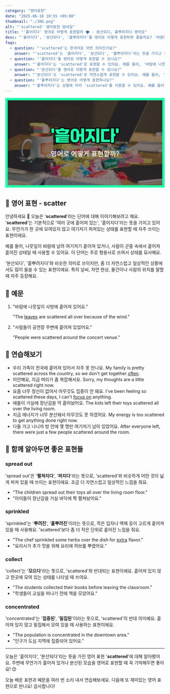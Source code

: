 ```yaml
---
category: "영어표현"
date: "2025-06-18 10:55 +09:00"
thumbnail: "./386.png"
alt: "'scattered' 영어표현 썸네일"
title: "'흩어지다' 영어로 어떻게 표현할까 🌪 - 분산되다, 흩뿌려지다 영어로"
desc: "'흩어지다', '분산되다', '흩뿌려지다'를 영어로 어떻게 표현하면 좋을까요? '바람에 나뭇잎이 사방에 흩어져 있어요.', '사람들이 공연장 주변에 흩어져 있었어요.' 등을 영어로 표현하는 법을 배워봅시다. 다양한 예문을 통해서 연습하고 본인의 표현으로 만들어 보세요."
faqs:
  - question: "'scattered'는 한국어로 어떤 의미인가요?"
    answer: "'scattered'는 '흩어지다', '분산되다', '흩뿌려지다'라는 뜻을 가지고 있어요. 여러 곳에 흩어져 있거나 모여 있지 않은 상태를 표현할 때 사용해요."
  - question: "'흩어지다'를 영어로 어떻게 표현할 수 있나요?"
    answer: "'흩어지다'는 'scattered'로 표현할 수 있어요. 예를 들어, '바람에 나뭇잎이 사방에 흩어져 있어요.'는 'The leaves are scattered all over because of the wind.'로 말할 수 있어요."
  - question: "'분산되다'를 영어로 어떻게 표현할 수 있나요?"
    answer: "'분산되다'도 'scattered'로 자연스럽게 표현할 수 있어요. 예를 들어, '사람들이 공연장 주변에 흩어져 있었어요.'는 'People were scattered around the concert venue.'로 표현해요."
  - question: "'흩뿌려지다'는 영어로 어떻게 표현하나요?"
    answer: "'흩뿌려지다'는 상황에 따라 'scattered'를 사용할 수 있어요. 예를 들어, '씨앗들이 밭에 흩뿌려졌어요.'는 'The seeds were scattered in the field.'로 말할 수 있어요."
---
```


!['scattered' 영어표현](./386.png)

## 🌟 영어 표현 - scatter

안녕하세요 👋 오늘은 '**scattered**'라는 단어에 대해 이야기해보려고 해요. '**scattered**'는 기본적으로 '여러 곳에 흩어져 있는', '흩어지다'라는 뜻을 가지고 있어요. 무언가가 한 곳에 모여있지 않고 여기저기 퍼져있는 상태를 표현할 때 자주 쓰이는 표현이에요.

예를 들어, 나뭇잎이 바람에 날려 여기저기 흩어져 있거나, 사람이 군중 속에서 흩어져 흩어진 상태일 때 사용할 수 있어요. 이 단어는 주로 형용사로 쓰여서 상태를 묘사해요.

'분산되다', '흩뿌려지다'와 비슷한 의미로 쓰이지만, 좀 더 자연스럽고 일상적인 상황에서도 많이 들을 수 있는 표현이에요. 특히 날씨, 자연 현상, 물건이나 사람의 위치를 말할 때 자주 등장해요.

## 📖 예문

1. "바람에 나뭇잎이 사방에 흩어져 있어요."

   "The [leaves](/blog/in-english/402.leave/) are scattered all over because of the wind."

2. "사람들이 공연장 주변에 흩어져 있었어요."

   "People were scattered around the concert venue."

## 💬 연습해보기

<ul data-interactive-list>

  <li data-interactive-item>
    <span data-toggler>우리 가족이 전국에 흩어져 있어서 자주 못 만나요.</span>
    <span data-answer>My family is pretty scattered across the country, so we don't get together <a href="/blog/in-english/326.often/">often</a>.</span>
  </li>

  <li data-interactive-item>
    <span data-toggler>미안해요, 지금 머리가 좀 복잡해서요.</span>
    <span data-answer>Sorry, my thoughts are a little scattered right now.</span>
  </li>

  <li data-interactive-item>
    <span data-toggler>요즘 너무 정신이 없어서 아무것도 집중이 안 돼요.</span>
    <span data-answer>I've been feeling so scattered these days, I can't <a href="/blog/in-english/186.focus-on/">focus on</a> anything.</span>
  </li>

  <li data-interactive-item>
    <span data-toggler>애들이 거실에 장난감을 막 흩어놨어요.</span>
    <span data-answer>The kids left their toys scattered all over the living room.</span>
  </li>

  <li data-interactive-item>
    <span data-toggler>지금 에너지가 너무 분산돼서 아무것도 못 하겠어요.</span>
    <span data-answer>My energy is too scattered to get anything done right now.</span>
  </li>

  <li data-interactive-item>
    <span data-toggler>다들 가고 나니까 방 안에 몇 명만 여기저기 남아 있었어요.</span>
    <span data-answer>After everyone left, there were just a few people scattered around the room.</span>
  </li>

</ul>

## 🤝 함께 알아두면 좋은 표현들

### spread out

'spread out'은 '**펼쳐지다**', '**퍼지다**'라는 뜻으로, 'scattered'와 비슷하게 어떤 것이 넓게 퍼져 있을 때 쓰이는 표현이에요. 조금 더 자연스럽고 일상적인 느낌을 줘요.

- "The children spread out their toys all over the living room floor."
- "아이들이 장난감을 거실 바닥에 쫙 펼쳐놨어요."

### sprinkled

'sprinkled'는 '**뿌려진**', '**흩뿌려진**'이라는 뜻으로, 작은 입자나 액체 등이 고르게 흩어져 있을 때 사용해요. 'scattered'보다 좀 더 작은 단위로 흩어진 느낌을 줘요.

- "The chef sprinkled some herbs over the dish for [extra](/blog/in-english/265.extra/) flavor."
- "요리사가 추가 맛을 위해 요리에 허브를 뿌렸어요."

### collect

'collect'는 '**모으다**'라는 뜻으로, 'scattered'와 반대되는 표현이에요. 흩어져 있지 않고 한곳에 모여 있는 상태를 나타낼 때 쓰여요.

- "The students collected their books before leaving the classroom."
- "학생들이 교실을 떠나기 전에 책을 모았어요."

### concentrated

'concentrated'는 '**집중된**', '**밀집된**'이라는 뜻으로, 'scattered'의 반대 의미예요. 흩어져 있지 않고 밀집해서 모여 있을 때 사용하는 표현이에요.

- "The population is concentrated in the downtown area."
- "인구가 도심 지역에 집중되어 있어요."

---

오늘은 '흩어지다', '분산되다'라는 뜻을 가진 영어 표현 '**scattered**'에 대해 알아봤어요. 주변에 무언가가 흩어져 있거나 분산된 모습을 영어로 표현할 때 꼭 기억해두면 좋아요! 😊

오늘 배운 표현과 예문을 여러 번 소리 내서 연습해보세요. 다음에 또 재미있는 영어 표현으로 만나요! 감사합니다!
